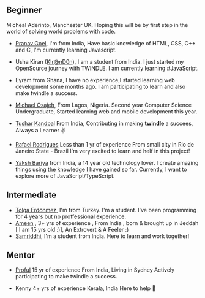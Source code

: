 ## Beginner
Micheal Aderinto, Manchester UK. Hoping this will be by first step in the world of solving world problems with code.

- [Pranav Goel](https://github.com/pranavgoel29), I'm from India, Have basic knowledge of HTML, CSS, C++ and C, I'm currently learning Javascript.

- Usha Kiran ([K!r@nD0n](https://twitter.com/ushakiran_m)), I am a student from India. I just started my OpenSource journey with TWINDLE. I am currently learning #JavaScript.

- Eyram from Ghana, I have no experience,I started learning web development some months ago. I am participating to learn and also make twindle a success.

- [Michael Osajeh](https://github.com/michaelcosj),
  From Lagos, Nigeria.
  Second year Computer Science Undergraduate,
  Started learning web and mobile development this year.

- [Tushar Kandpal](https://github.com/tusharkandpal)
  From India, Contributing in making **twindle** a succees, Always a Learner :v:

- [Rafael Rodrigues](https://github.com/RafaelBatman55)
  Less than 1 yr of experience
  From small city in Rio de Janeiro State - Brazil
  I'm very excited to learn and helf in this project!

- [Yaksh Bariya](https://www.github.com/thunder-coding) from India, a 14 year old technology lover. I create amazing things using the knowledge I have gained so far. Currently, I want to explore more of JavaScript/TypeScript.

## Intermediate

- [Tolga Erdönmez](https://github.com/tolgaerdonmez), I'm from Turkey. I'm a student. I've been programming for 4 years but no proffessional experience.
- [Ameen](https://github.com/UnevenCoder) ,
  3+ yrs of experience
  , From India , born & brought up in Jeddah [ I am 15 yrs old :)],
  An Extrovert & A Feeler :)
- [Samriddhi](https://github.com/sammjainn), I'm a student from India. Here to learn and work together!

## Mentor

- [Proful](https://github.com/proful)
  15 yr of experience
  From India, Living in Sydney
  Actively participating to make twindle a success.

- Kenny
  4+ yrs of experience
  Kerala, India
  Here to help :partying_face:
